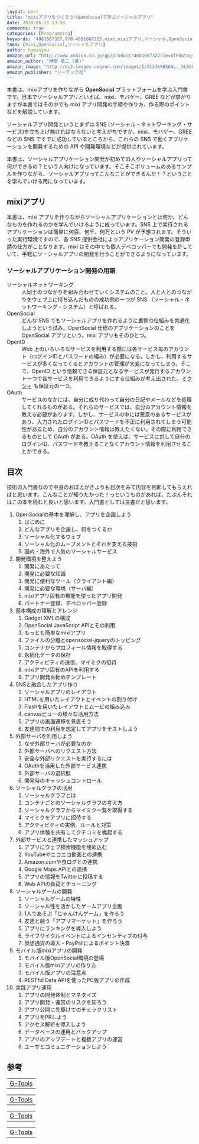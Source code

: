 ```yaml
---
layout: post
title: "mixiアプリをつくろう!OpenSocialで学ぶソーシャルアプリ"
date: 2010-06-21 13:58
comments: true
categories: [Programming]
keywords: "4881667327,978-4881667323,mixi,mixiアプリ,ソーシャル,OpenSocial,ソーシャルアプリ"
tags: [mixi,OpenSocial,ソーシャルアプリ]
author: hamasyou
amazon_url: "http://www.amazon.co.jp/gp/product/4881667327?ie=UTF8&tag=sorehabooks-22&linkCode=xm2&camp=247&creativeASIN=4881667327"
amazon_author: "神部 竜二 (著)"
amazon_image: "http://ec2.images-amazon.com/images/I/512JkXBS6AL._SL500_AA300_.jpg"
amazon_publisher: "ソーテック社"
---
```


本書は、mixiアプリを作りながら <strong>OpenSocial</strong> プラットフォームを学ぶ入門書です。日本でソーシャルアプリといえば、mixi、モバゲー、GREE などが挙がりますが本書ではその中でも mixi アプリ開発の手順や作り方、作る際のポイントなどを解説しています。

ソーシャルアプリ開発というとまずは SNS (ソーシャル・ネットワーキング・サービス)を立ち上げ無ければならないと考えがちですが、mixi、モバゲー、GREE などの SNS ですでに成功しているところから、これらの SNS で動くアプリケーションを開発するための API や開発環境などが提供されています。

本書は、ソーシャルアプリケーション開発が初めての人やソーシャルアプリって何ができるの？という人向けになっています。そこそこボリュームのあるサンプルを作りながら、ソーシャルアプリってこんなことができるんだ！？ということを学んでいける用になっています。


<!-- more -->

<h2>mixiアプリ</h2>

本書は、mixi アプリを作りながらソーシャルアプリケーションとは何か、どんなものを作れるのかを学んでいけるように成っています。SNS 上で実行されるアプリケーションは簡単に何百、何千、何万という PV が予想されます。そういった実行環境ですので、各 SNS 提供会社によっアプリケーション開発の登録申請の仕方がことなります。mixi はその中でも個人デベロッパーでも開発を許していて、手軽にソーシャルアプリの開発を行うことができるようになっています。

<h3>ソーシャルアプリケーション開発の用語</h3>

<dl>
<dt>ソーシャルネットワーキング</dt>
<dd>
人同士のつながりを組み合わせていくシステムのこと。人と人とのつながりをウェブ上に持ち込んだものの成功例の一つが SNS （ソーシャル・ネットワーキング・システム）と呼ばれる。
</dd>
<dt>OpenSocial</dt>
<dd>
どんな SNS でもソーシャルアプリを作れるように裏側の仕組みを共通化しようという試み。OpenSocial 仕様のアプリケーションのことを OpenSocial アプリという。mixi アプリもそのひとつ。
</dd>
<dt>OpenID</dt>
<dd>
Web 上のいろいろなサービスを利用する際には各サービス毎のアカウント（ログインIDとパスワードの組み）が必要になる。しかし、利用するサービスが多くなってくるとアカウントの管理が大変になってしまう。そこで、OpenID という信頼できる保証元となるサービスが発行するアカウント一つで各サービスを利用できるようにする仕組みが考え出された。<a href="http://mixi.jp/" rel="external nofollow">ミクシィ</a> も保証元の一つ。
</dd>
<dt>OAuth</dt>
<dd>
サービスのなかには、自分に成り代わって自分の日記やメールなどを処理してくれるものがある。それらのサービスでは、自分のアカウント情報を教える必要があります。しかし、サービスの中には悪意のあるサービスがあり、入力されたログインIDとパスワードを不正に利用されてしまう可能性があるため、自分のアカウント情報は教えたくない。その際に利用できるものとして OAuth がある。OAuth を使えば、サービスに対して自分のログインID、パスワードを教えることなくアカウント情報を利用させることができる。
</dd>
</dl>

<h2>目次</h2>

技術の入門書なので中身のおぼえがきよりも目次をみて内容を判断してもらえればと思います。こんなことが知りたかった！っというものがあれば、たぶんそれはこの本を読むと良いと思います。入門書としては良書だと思います。

<ol>
  <li>OpenSocialの基本を理解し、アプリを企画しよう
    <ol>
    <li>はじめに</li>
    <li>どんなアプリを企画し、何をつくるか</li>
    <li>ソーシャル化するウェブ</li>
    <li>ソーシャル化のムーブメントとそれを支える技術</li>
    <li>国内・海外で人気のソーシャルサービス</li>
    </ol>
  </li>
  <li>開発環境を整えよう
    <ol>
    <li>開発にあたって</li>
    <li>開発に必要な知識</li>
    <li>開発に便利なツール（クライアント編）</li>
    <li>開発に必要な環境（サーバ編）</li>
    <li>mixiアプリ固有の機能を使ったアプリ開発</li>
    <li>パートナー登録、デベロッパー登録</li>
    </ol>
  </li>
  <li>基本構成の理解とアレンジ
    <ol>
    <li>Gadget XMLの構成</li>
    <li>OpenSocial JavaScript APIとその利用</li>
    <li>もっとも簡単なmixiアプリ</li>
    <li>ファイルの分離とopensocial-jqueryのトッピング</li>
    <li>コンテナからプロフィール情報を取得する</li>
    <li>永続化データの保存</li>
    <li>アクティビティの送信、マイミクの招待</li>
    <li>mixiアプリ固有のAPIを利用する</li>
    <li>アプリ開発お勧めテンプレート</li>
    </ol>
  </li>
  <li>SNSと融合したアプリ作り
    <ol>
    <li>ソーシャルアプリのレイアウト</li>
    <li>HTMLを用いたレイアウトとイベントの割り付け</li>
    <li>Flashを用いたレイアウトとムービの組み込み</li>
    <li>canvasビューの様々な活用方法</li>
    <li>アプリの画面遷移を見直そう</li>
    <li>友達間での利用を想定してアプリをテストしよう</li>
    </ol>
  </li>
  <li>外部サーバを利用しよう
    <ol>
    <li>なぜ外部サーバが必要なのか</li>
    <li>外部サーバへのリクエスト方法</li>
    <li>安全な外部リクエストを実行するには</li>
    <li>OAuthを活用した外部サービス連携</li>
    <li>外部サーバの選択肢</li>
    <li>開発時のキャッシュコントロール</li>
    </ol>
  </li>
  <li>ソーシャルグラフの活用
    <ol>
    <li>ソーシャルグラフとは</li>
    <li>コンテナごとのソーシャルグラフの考え方</li>
    <li>ソーシャルグラフからマイミク一覧を取得する</li>
    <li>マイミクをアプリに招待する</li>
    <li>アクティビティの実例、ルールと対策</li>
    <li>アプリ体験を共有してクチコミを喚起する</li>
    </ol>
  </li>
  <li>外部サービスと連携したマッシュアップ
    <ol>
    <li>アプリにウェブ検索機能を埋め込む</li>
    <li>YouTubeやニコニコ動画との連携</li>
    <li>Amazon.comや食ログとの連携</li>
    <li>Google Maps APIとの連携</li>
    <li>アプリの情報をTwitterに投稿する</li>
    <li>Web APIの負荷とチューニング</li>
    </ol>
  </li>
  <li>ソーシャルゲームの開発
    <ol>
    <li>ソーシャルゲームの特性</li>
    <li>ソーシャル性を活かしたゲームアプリ企画</li>
    <li>1人であそぶ「じゃんけんゲーム」を作ろう</li>
    <li>友達と競う「アプリマーケット」を作ろう</li>
    <li>アプリにランキングを導入しよう</li>
    <li>ライフサイクルイベントによるインセンティブの付与</li>
    <li>仮想通貨の導入・PayPallによるポイント決済</li>
    </ol>
  </li>
  <li>モバイル版mixiアプリの開発
    <ol>
    <li>モバイル版OpenSocial環境の登場</li>
    <li>モバイル版mixiアプリの作り方</li>
    <li>モバイル版アプリの注意点</li>
    <li>RESTful Data APIを使ったPC版アプリの作成</li>
    </ol>
  </li>
  <li>実践アプリ運用
    <ol>
    <li>アプリの開発体制とマネタイズ</li>
    <li>アプリ開発・運営のリスクを知ろう</li>
    <li>アプリ公開に先駆けてのチェックリスト</li>
    <li>アプリをPRしよう</li>
    <li>アクセス解析を導入しよう</li>
    <li>データベースの運用とバックアップ</li>
    <li>アプリのアップデートと複数アプリの運営</li>
    <li>ユーザとコミュニケーションしよう</li>
    </ol>
  </li>
</ol>

<h2>参考</h2>

<div class="rakuten">
<table width="400" border="0" cellpadding="5"><tr><td colspan="2"><a href="http://www.amazon.co.jp/%E3%82%BD%E3%83%BC%E3%82%B7%E3%83%A3%E3%83%AB%E3%82%A2%E3%83%97%E3%83%AA%E5%85%A5%E9%96%80-SNS%E3%83%97%E3%83%A9%E3%83%83%E3%83%88%E3%83%95%E3%82%A9%E3%83%BC%E3%83%A0%E3%83%93%E3%82%B8%E3%83%8D%E3%82%B9%E3%81%AE%E4%BC%81%E7%94%BB%E3%83%BB%E9%96%8B%E7%99%BA%E3%83%BB%E9%81%8B%E5%96%B6%E3%82%AC%E3%82%A4%E3%83%89-%E6%A0%AA%E5%BC%8F%E4%BC%9A%E7%A4%BE%E3%82%AF%E3%82%B9%E3%83%BC%E3%83%AB/dp/4798121339%3FSubscriptionId%3D15SMZCTB9V8NGR2TW082%26tag%3Dsorehabooks-22%26linkCode%3Dxm2%26camp%3D2025%26creative%3D165953%26creativeASIN%3D4798121339" rel="external nofollow">G-Tools</a></font></td></tr></table>
</div>

<div class="rakuten">
<table width="400" border="0" cellpadding="5"><tr><td colspan="2"><a href="http://www.amazon.co.jp/OpenSocial%E5%85%A5%E9%96%80-%7E%E3%82%BD%E3%83%BC%E3%82%B7%E3%83%A3%E3%83%AB%E3%82%A2%E3%83%97%E3%83%AA%E3%82%B1%E3%83%BC%E3%82%B7%E3%83%A7%E3%83%B3%E3%81%AE%E5%AE%9F%E8%B7%B5%E9%96%8B%E7%99%BA-%E7%94%B0%E4%B8%AD-%E6%B4%8B%E4%B8%80%E9%83%8E/dp/4774137480%3FSubscriptionId%3D15SMZCTB9V8NGR2TW082%26tag%3Dsorehabooks-22%26linkCode%3Dxm2%26camp%3D2025%26creative%3D165953%26creativeASIN%3D4774137480" rel="external nofollow">G-Tools</a></font></td></tr></table>
</div>

<div class="rakuten">
<table width="400" border="0" cellpadding="5"><tr><td colspan="2"><a href="http://www.amazon.co.jp/%E3%81%BF%E3%82%93%E3%81%AA%E3%81%A8%E3%81%A4%E3%81%AA%E3%81%8C%E3%82%8Bmixi%E3%82%A2%E3%83%97%E3%83%AA%E3%83%91%E3%83%BC%E3%83%95%E3%82%A7%E3%82%AF%E3%83%88%E3%82%AC%E3%82%A4%E3%83%89-SAKURA%E3%83%BBMOOK-51/dp/4773015365%3FSubscriptionId%3D15SMZCTB9V8NGR2TW082%26tag%3Dsorehabooks-22%26linkCode%3Dxm2%26camp%3D2025%26creative%3D165953%26creativeASIN%3D4773015365" rel="external nofollow">G-Tools</a></font></td></tr></table>
</div>

<div class="rakuten">
<table width="400" border="0" cellpadding="5"><tr><td colspan="2"><a href="http://www.amazon.co.jp/Ruby-Rails%E6%90%BA%E5%B8%AF%E3%82%B5%E3%82%A4%E3%83%88%E9%96%8B%E7%99%BA%E6%8A%80%E6%B3%95-%E4%BC%8A%E8%97%A4-%E7%A5%90%E7%AD%96/dp/4797358785%3FSubscriptionId%3D15SMZCTB9V8NGR2TW082%26tag%3Dsorehabooks-22%26linkCode%3Dxm2%26camp%3D2025%26creative%3D165953%26creativeASIN%3D4797358785" rel="external nofollow">G-Tools</a></font></td></tr></table>
</div>





